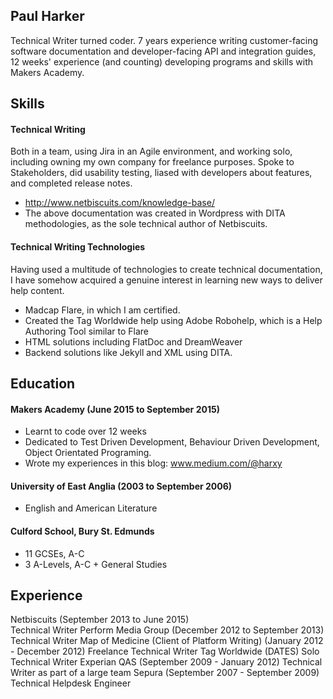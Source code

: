 ## Paul Harker

Technical Writer turned coder. 7 years experience writing customer-facing software documentation and developer-facing API and integration guides, 12 weeks' experience (and counting) developing programs and skills with Makers Academy.

## Skills

#### Technical Writing

Both in a team, using Jira in an Agile environment, and working solo, including owning my own company for freelance purposes. Spoke to Stakeholders, did usability testing, liased with developers about features, and completed release notes.

- http://www.netbiscuits.com/knowledge-base/
- The above documentation was created in Wordpress with DITA methodologies, as the sole technical author of Netbiscuits.

#### Technical Writing Technologies

Having used a multitude of technologies to create technical documentation, I have somehow acquired a genuine interest in learning new ways to deliver help content.

- Madcap Flare, in which I am certified.
- Created the Tag Worldwide help using Adobe Robohelp, which is a Help Authoring Tool similar to Flare
- HTML solutions including FlatDoc and DreamWeaver
- Backend solutions like Jekyll and XML using DITA.

#### 

## Education

#### Makers Academy (June 2015 to September 2015)

- Learnt to code over 12 weeks
- Dedicated to Test Driven Development, Behaviour Driven Development, Object Orientated Programing.
- Wrote my experiences in this blog: www.medium.com/@harxy

#### University of East Anglia (2003 to September 2006)

- English and American Literature

#### Culford School, Bury St. Edmunds
  - 11 GCSEs, A-C
  - 3 A-Levels, A-C + General Studies

## Experience

Netbiscuits (September 2013 to June 2015)    
Technical Writer
Perform Media Group (December 2012 to September 2013)   
Technical Writer
Map of Medicine (Client of Platform Writing) (January 2012 - December 2012)
Freelance Technical Writer
Tag Worldwide (DATES)
Solo Technical Writer
Experian QAS (September 2009 - January 2012)
Technical Writer as part of a large team
Sepura (September 2007 - September 2009)
Technical Helpdesk Engineer

